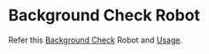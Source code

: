 # Background Check Robot
Refer this [Background Check](https://github.com/AOT-Technologies/forms-flow-ai-extensions/blob/master/rpa-robocorp-extension/external-client-extension/starter-examples/robots/background-check-robot-readme.md) Robot and [Usage](https://github.com/AOT-Technologies/forms-flow-ai-extensions/blob/master/rpa-robocorp-extension/external-client-extension/USAGE.md).
